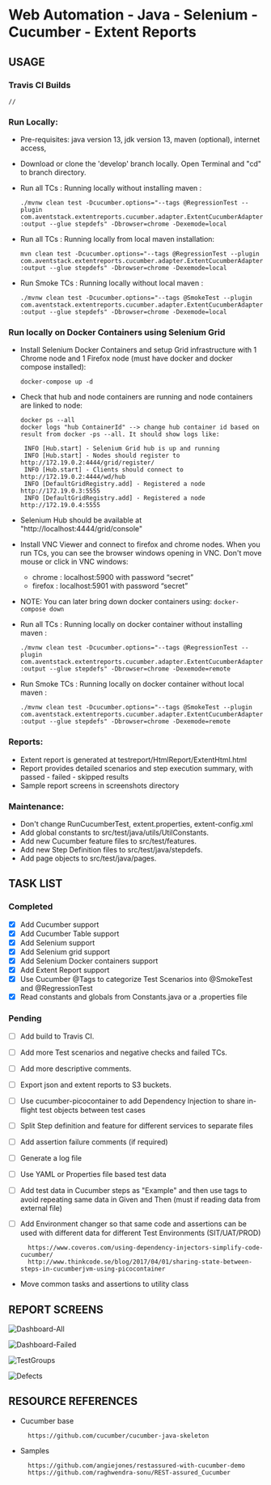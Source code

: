 # Web Automation - Java - Selenium - Cucumber - Extent Reports



## USAGE

### Travis CI Builds

    //
    

### Run Locally:
 - Pre-requisites: java version 13, jdk version 13, maven (optional), internet access, 
 - Download or clone the 'develop' branch locally. Open Terminal and "cd" to branch directory.
 - Run all TCs : Running locally without installing maven : 
 
     ```./mvnw clean test -Dcucumber.options="--tags @RegressionTest --plugin com.aventstack.extentreports.cucumber.adapter.ExtentCucumberAdapter:output --glue stepdefs" -Dbrowser=chrome -Dexemode=local```
 
 - Run all TCs : Running locally from local maven installation: 
 
    ```mvn clean test -Dcucumber.options="--tags @RegressionTest --plugin com.aventstack.extentreports.cucumber.adapter.ExtentCucumberAdapter:output --glue stepdefs" -Dbrowser=chrome -Dexemode=local```

 - Run Smoke TCs : Running locally without local maven : 
 
    ```./mvnw clean test -Dcucumber.options="--tags @SmokeTest --plugin com.aventstack.extentreports.cucumber.adapter.ExtentCucumberAdapter:output --glue stepdefs" -Dbrowser=chrome -Dexemode=local```

### Run locally on Docker Containers using Selenium Grid

 - Install Selenium Docker Containers and setup Grid infrastructure with 1 Chrome node and 1 Firefox node (must have docker and docker compose installed):
 
     ```docker-compose up -d```

 - Check that hub and node containers are running and node containers are linked to node:

     ```
     docker ps --all
     docker logs "hub ContainerId" --> change hub container id based on result from docker -ps --all. It should show logs like:
  
      INFO [Hub.start] - Selenium Grid hub is up and running
      INFO [Hub.start] - Nodes should register to http://172.19.0.2:4444/grid/register/
      INFO [Hub.start] - Clients should connect to http://172.19.0.2:4444/wd/hub
      INFO [DefaultGridRegistry.add] - Registered a node http://172.19.0.3:5555
      INFO [DefaultGridRegistry.add] - Registered a node http://172.19.0.4:5555
  
     ```

 - Selenium Hub should be available at "http://localhost:4444/grid/console"
 
 - Install VNC Viewer and connect to firefox and chrome nodes. When you run TCs, you can see the browser windows opening in VNC. Don't move mouse or click in VNC windows:
 
     - chrome : localhost:5900 with password “secret”
     - firefox : localhost:5901 with password “secret”
 
 - NOTE: You can later bring down docker containers using:
  ```docker-compose down```
    
 - Run all TCs : Running locally on docker container without installing maven : 
 
     ```./mvnw clean test -Dcucumber.options="--tags @RegressionTest --plugin com.aventstack.extentreports.cucumber.adapter.ExtentCucumberAdapter:output --glue stepdefs" -Dbrowser=chrome -Dexemode=remote```
     
 - Run Smoke TCs : Running locally on docker container without local maven : 
 
    ```./mvnw clean test -Dcucumber.options="--tags @SmokeTest --plugin com.aventstack.extentreports.cucumber.adapter.ExtentCucumberAdapter:output --glue stepdefs" -Dbrowser=chrome -Dexemode=remote```

### Reports:
 - Extent report is generated at testreport/HtmlReport/ExtentHtml.html
 - Report provides detailed scenarios and step execution summary, with passed - failed - skipped results
 - Sample report screens in screenshots directory

### Maintenance:
- Don't change RunCucumberTest, extent.properties, extent-config.xml
- Add global constants to src/test/java/utils/UtilConstants.
- Add new Cucumber feature files to src/test/features.
- Add new Step Definition files to src/test/java/stepdefs.
- Add page objects to src/test/java/pages.

## TASK LIST

### Completed
- [x] Add Cucumber support
- [x] Add Cucumber Table support
- [x] Add Selenium support
- [x] Add Selenium grid support
- [x] Add Selenium Docker containers support
- [x] Add Extent Report support
- [x] Use Cucumber @Tags to categorize Test Scenarios into @SmokeTest and @RegressionTest
- [x] Read constants and globals from Constants.java or a .properties file

### Pending
- [ ] Add build to Travis CI.
- [ ] Add more Test scenarios and negative checks and failed TCs.
- [ ] Add more descriptive comments.
- [ ] Export json and extent reports to S3 buckets.
- [ ] Use cucumber-picocontainer to add Dependency Injection to share in-flight test objects between test cases
- [ ] Split Step definition and feature for different services to separate files
- [ ] Add assertion failure comments (if required)
- [ ] Generate a log file
- [ ] Use YAML or Properties file based test data
- [ ] Add test data in Cucumber steps as "Example" and then use <placeholder> tags to avoid repeating same data in Given and Then (must if reading data from external file)
- [ ] Add Environment changer so that same code and assertions can be used with different data for different Test Environments (SIT/UAT/PROD)

        https://www.coveros.com/using-dependency-injectors-simplify-code-cucumber/
        http://www.thinkcode.se/blog/2017/04/01/sharing-state-between-steps-in-cucumberjvm-using-picocontainer

- Move common tasks and assertions to utility class

## REPORT SCREENS

![Dashboard-All](/screenshots/Dashboard-All.png)

![Dashboard-Failed](/screenshots/Dashboard-Failed.png)

![TestGroups](/screenshots/TestGroups.png)

![Defects](/screenshots/Defects.png)


## RESOURCE REFERENCES
- Cucumber base

        https://github.com/cucumber/cucumber-java-skeleton

- Samples

        https://github.com/angiejones/restassured-with-cucumber-demo
        https://github.com/raghwendra-sonu/REST-assured_Cucumber

